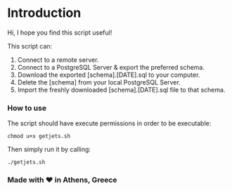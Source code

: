 # Introduction
Hi, I hope you find this script useful!

This script can:
1. Connect to a remote server.
2. Connect to a PostgreSQL Server & export the preferred schema.
3. Download the exported [schema].[DATE].sql to your computer.
4. Delete the [schema] from your local PostgreSQL Server.
5. Import the freshly downloaded [schema].[DATE].sql file to that schema.

### How to use
The script should have execute permissions in order to be executable:
```
chmod u+x getjets.sh
```
Then simply run it by calling:
```
./getjets.sh
```

### Made with ❤ in Athens, Greece
